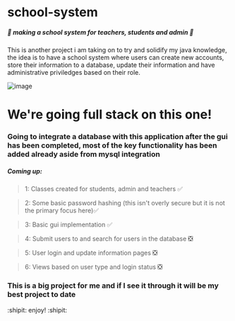 # school-system
##### :construction: making a school system for teachers, students and admin :construction:

This is another project i am taking on to try and solidify my java knowledge, the idea is to have a school system where users can create new accounts, 
store their information to a database, update their information and have administrative priviledges based on their role.

![image](https://user-images.githubusercontent.com/56073739/96710060-6f199580-1393-11eb-8de4-1cafa9fec11a.png)

# We're going full stack on this one!

### Going to integrate a database with this application after the gui has been completed, most of the key functionality has been added already aside from mysql integration

##### Coming up:

> 1: Classes created for students, admin and teachers :white_check_mark: 

> 2: Some basic password hashing (this isn't overly secure but it is not the primary focus here):white_check_mark:

> 3: Basic gui implementation :white_check_mark:

> 4: Submit users to and search for users in the database :negative_squared_cross_mark:

> 5: User login and update information pages :negative_squared_cross_mark: 

> 6: Views based on user type and login status :negative_squared_cross_mark: 

### This is a big project for me and if I see it through it will be my best project to date

:shipit: enjoy! :shipit:
